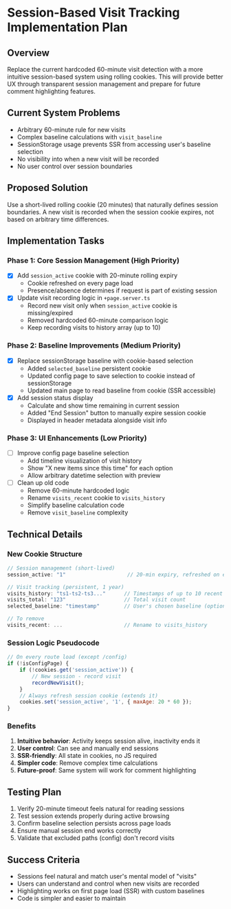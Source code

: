 # Session-Based Visit Tracking Implementation Plan

## Overview

Replace the current hardcoded 60-minute visit detection with a more intuitive session-based system using rolling cookies. This will provide better UX through transparent session management and prepare for future comment highlighting features.

## Current System Problems

- Arbitrary 60-minute rule for new visits
- Complex baseline calculations with `visit_baseline`
- SessionStorage usage prevents SSR from accessing user's baseline selection
- No visibility into when a new visit will be recorded
- No user control over session boundaries

## Proposed Solution

Use a short-lived rolling cookie (20 minutes) that naturally defines session boundaries. A new visit is recorded when the session cookie expires, not based on arbitrary time differences.

## Implementation Tasks

### Phase 1: Core Session Management (High Priority)

- [x] Add `session_active` cookie with 20-minute rolling expiry
  - Cookie refreshed on every page load
  - Presence/absence determines if request is part of existing session
- [x] Update visit recording logic in `+page.server.ts`
  - Record new visit only when `session_active` cookie is missing/expired
  - Removed hardcoded 60-minute comparison logic
  - Keep recording visits to history array (up to 10)

### Phase 2: Baseline Improvements (Medium Priority)

- [x] Replace sessionStorage baseline with cookie-based selection
  - Added `selected_baseline` persistent cookie
  - Updated config page to save selection to cookie instead of sessionStorage
  - Updated main page to read baseline from cookie (SSR accessible)
- [x] Add session status display
  - Calculate and show time remaining in current session
  - Added "End Session" button to manually expire session cookie
  - Displayed in header metadata alongside visit info

### Phase 3: UI Enhancements (Low Priority)

- [ ] Improve config page baseline selection
  - Add timeline visualization of visit history
  - Show "X new items since this time" for each option
  - Allow arbitrary datetime selection with preview
- [ ] Clean up old code
  - Remove 60-minute hardcoded logic
  - Rename `visits_recent` cookie to `visits_history`
  - Simplify baseline calculation code
  - Remove `visit_baseline` complexity

## Technical Details

### New Cookie Structure

```javascript
// Session management (short-lived)
session_active: "1"                    // 20-min expiry, refreshed on each request

// Visit tracking (persistent, 1 year)
visits_history: "ts1-ts2-ts3..."      // Timestamps of up to 10 recent visits
visits_total: "123"                   // Total visit count
selected_baseline: "timestamp"        // User's chosen baseline (optional)

// To remove
visits_recent: ...                    // Rename to visits_history
```

### Session Logic Pseudocode

```javascript
// On every route load (except /config)
if (!isConfigPage) {
	if (!cookies.get('session_active')) {
		// New session - record visit
		recordNewVisit();
	}
	// Always refresh session cookie (extends it)
	cookies.set('session_active', '1', { maxAge: 20 * 60 });
}
```

### Benefits

1. **Intuitive behavior**: Activity keeps session alive, inactivity ends it
2. **User control**: Can see and manually end sessions
3. **SSR-friendly**: All state in cookies, no JS required
4. **Simpler code**: Remove complex time calculations
5. **Future-proof**: Same system will work for comment highlighting

## Testing Plan

1. Verify 20-minute timeout feels natural for reading sessions
2. Test session extends properly during active browsing
3. Confirm baseline selection persists across page loads
4. Ensure manual session end works correctly
5. Validate that excluded paths (config) don't record visits

## Success Criteria

- Sessions feel natural and match user's mental model of "visits"
- Users can understand and control when new visits are recorded
- Highlighting works on first page load (SSR) with custom baselines
- Code is simpler and easier to maintain
